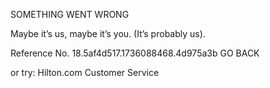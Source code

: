 SOMETHING WENT WRONG

Maybe it’s us, maybe it’s you.
(It’s probably us).

Reference No. 18.5af4d517.1736088468.4d975a3b
GO BACK

or try:
Hilton.com Customer Service